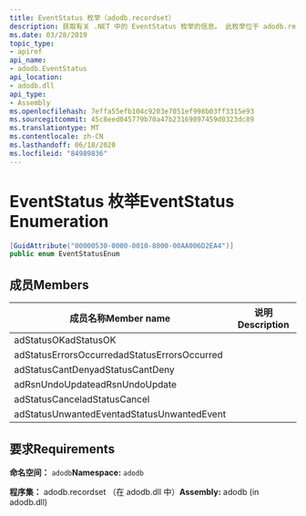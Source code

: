 ```yaml
---
title: EventStatus 枚举（adodb.recordset）
description: 获取有关 .NET 中的 EventStatus 枚举的信息。 此枚举位于 adodb.recordset 命名空间和 adodb.recordset 程序集（在 adodb.dll 库中）。
ms.date: 03/28/2019
topic_type:
- apiref
api_name:
- adodb.EventStatus
api_location:
- adodb.dll
api_type:
- Assembly
ms.openlocfilehash: 7effa55efb104c9203e7051ef998b03ff3315e93
ms.sourcegitcommit: 45c8eed045779b70a47b23169897459d0323dc89
ms.translationtype: MT
ms.contentlocale: zh-CN
ms.lasthandoff: 06/18/2020
ms.locfileid: "84989836"
---
```

# <a name="eventstatus-enumeration"></a><span data-ttu-id="29937-104">EventStatus 枚举</span><span class="sxs-lookup"><span data-stu-id="29937-104">EventStatus Enumeration</span></span>

```csharp
[GuidAttribute("00000530-0000-0010-8000-00AA006D2EA4")]
public enum EventStatusEnum
```

## <a name="members"></a><span data-ttu-id="29937-105">成员</span><span class="sxs-lookup"><span data-stu-id="29937-105">Members</span></span>

| <span data-ttu-id="29937-106">成员名称</span><span class="sxs-lookup"><span data-stu-id="29937-106">Member name</span></span>  | <span data-ttu-id="29937-107">说明</span><span class="sxs-lookup"><span data-stu-id="29937-107">Description</span></span>  |
|---|---|
|<span data-ttu-id="29937-108">adStatusOK</span><span class="sxs-lookup"><span data-stu-id="29937-108">adStatusOK</span></span>  |   |
|<span data-ttu-id="29937-109">adStatusErrorsOccurred</span><span class="sxs-lookup"><span data-stu-id="29937-109">adStatusErrorsOccurred</span></span>  |   |
|<span data-ttu-id="29937-110">adStatusCantDeny</span><span class="sxs-lookup"><span data-stu-id="29937-110">adStatusCantDeny</span></span>  |   |
|<span data-ttu-id="29937-111">adRsnUndoUpdate</span><span class="sxs-lookup"><span data-stu-id="29937-111">adRsnUndoUpdate</span></span>  |   |
|<span data-ttu-id="29937-112">adStatusCancel</span><span class="sxs-lookup"><span data-stu-id="29937-112">adStatusCancel</span></span>  |   |
|<span data-ttu-id="29937-113">adStatusUnwantedEvent</span><span class="sxs-lookup"><span data-stu-id="29937-113">adStatusUnwantedEvent</span></span>  |   |

## <a name="requirements"></a><span data-ttu-id="29937-114">要求</span><span class="sxs-lookup"><span data-stu-id="29937-114">Requirements</span></span>

<span data-ttu-id="29937-115">**命名空间：** `adodb`</span><span class="sxs-lookup"><span data-stu-id="29937-115">**Namespace:** `adodb`</span></span>

<span data-ttu-id="29937-116">**程序集：** adodb.recordset （在 adodb.dll 中）</span><span class="sxs-lookup"><span data-stu-id="29937-116">**Assembly:** adodb (in adodb.dll)</span></span>
